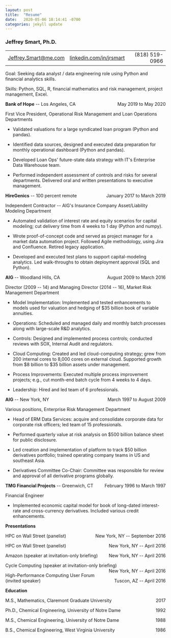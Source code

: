 ```yaml
---
layout: post
title:  "Resume"
date:   2020-05-06 18:14:41 -0700
categories: jekyll update
---
```


### **Jeffrey Smart, Ph.D.**

<table style="border: 0px;">
<tr>

<td><a href = "mailto: Jeffrey.Smart@me.com">Jeffrey.Smart@me.com</a></td>
<td style="text-align: center;"><a href="https://www.linkedin.com/in/jrsmart/">linkedin.com/in/jrsmart</a></td>
<td style="text-align: right;">(818) 519-0966</td>

</tr>
</table>

Goal: Seeking data analyst / data engineering role using Python and
financial analytics skills.

Skills: Python, SQL, R, financial mathematics and risk management, project management, Excel.

**Bank of Hope** -- Los Angeles, CA <span style="float:right;">May 2019 to May 2020</span>

First Vice President, Operational Risk Management and Loan Operations
Departments

-   Validated valuations for a large syndicated loan program
    (Python and pandas).

-   Identified data sources, designed and executed data preparation for
    monthly operational dashboard (Python and pandas).

-   Developed Loan Ops' future-state data strategy with IT's Enterprise Data
    Warehouse team.

-   Performed independent assessment of controls and risks for several
    departments. Delivered oral and written presentations to executive
    management.

**HireGenics** -- 100 percent remote <span style="float:right;">January 2017 to March 2019</span>

Independent Contractor -- AIG's Insurance Company Asset/Liability
Modeling Department

-   Automated validation of interest rate and equity
    scenarios for capital modeling; cut delivery time from 4 weeks to 1
    day (Python and numpy).

-   Wrote proof-of-concept code and served as project manager for a market data automation project. 
    Followed Agile methodology, using Jira and Confluence. 
    Retired legacy application.

-   Developed and executed test plans to support
    capital-modeling analytics. Led walk-throughs to obtain deployment
    approval (SQL and Python).

**AIG** -- Woodland Hills, CA <span style="float:right;">August 2009 to March 2016</span>

Director (2009 -- 14) and Managing Director (2014 -- 16), Market
Risk Management Department

-   Model Implementation: Implemented and tested
    enhancements to models used for valuation and hedging of \$35
    billion book of variable annuities.

-   Operations: Scheduled and managed daily and monthly batch processes
    along with large-scale R&D analytics.

-   Controls: Designed and implemented process controls; conducted
    reviews with SOX, Internal Audit and regulators.

-   Cloud Computing: Created and led cloud-computing strategy; grew from
    200 internal cores to 8,000 cores on external cloud. Supported
    growth from \$8 billion to \$35 billion assets under management.

-   Process Improvements: Executed multiple process improvement
    projects; e.g., cut month-end batch cycle from 4 weeks to 4 days.

-   Leadership: Hired and led team of 6 professionals.

**AIG** -- New York, NY <span style="float:right;">March 1997 to August 2009</span>

Various positions, Enterprise Risk Management Department

-   Head of ERM Data Services: acquire and consolidate corporate data
    for corporate risk officers; led team of 15 professionals.

-   Performed quarterly value at risk analysis on \$500 billion balance
    sheet for public disclosure.

-   Led creation and implementation of platform to track \$50 billion
    derivatives portfolio; trained operating company teams in US and
    southeast Asia.

-   Derivatives Committee Co-Chair: Committee was responsible for review
    and approval of all derivative programs globally.

**TMG Financial Projects** -- Greenwich, CT <span style="float:right;">February 1996 to March 1997</span>

Financial Engineer

-   Implemented economic capital model for book of long-dated
    interest-rate and cross-currency derivatives. Included various
    credit enhancements.

**Presentations**

HPC on Wall Street (panelist) <span style="float:right;">New York, NY -- September 2016</span>

HPC on Wall Street (panelist) <span style="float:right;">New York, NY -- April 2016</span>

Amazon (speaker at invitation-only briefing) <span style="float:right;">New York, NY -- April 2016</span>

Cycle Computing (speaker at invitation-only briefing) <span style="float:right;">New York, NY -- April 2016</span>

High-Performance Computing User Forum (invited speaker) <span style="float:right;">Tuscon, AZ -- April 2016</span>

**Education**

M.S., Mathematics, Claremont Graduate University <span style="float:right;">2017</span>

Ph.D., Chemical Engineering, University of Notre Dame <span style="float:right;">1992</span>

M.S., Chemical Engineering, University of Notre Dame <span style="float:right;">1988</span>

B.S., Chemical Engineering, West Virginia University <span style="float:right;">1986</span>




